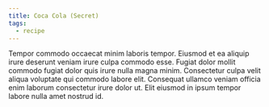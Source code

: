 ```yaml
---
title: Coca Cola (Secret)
tags:
  - recipe
---
```

Tempor commodo occaecat minim laboris tempor. Eiusmod et ea aliquip irure deserunt veniam irure culpa commodo esse. Fugiat dolor mollit commodo fugiat dolor quis irure nulla magna minim. Consectetur culpa velit aliqua voluptate qui commodo labore elit. Consequat ullamco veniam officia enim laborum consectetur irure dolor ut. Elit eiusmod in ipsum tempor labore nulla amet nostrud id.
